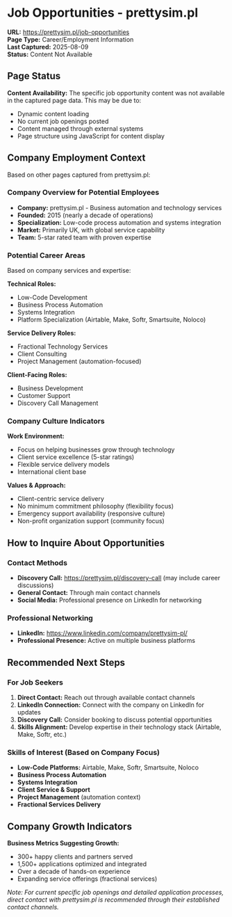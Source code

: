 # Job Opportunities - prettysim.pl

**URL:** https://prettysim.pl/job-opportunities  
**Page Type:** Career/Employment Information  
**Last Captured:** 2025-08-09  
**Status:** Content Not Available

## Page Status

**Content Availability:** The specific job opportunity content was not available in the captured page data. This may be due to:
- Dynamic content loading
- No current job openings posted
- Content managed through external systems
- Page structure using JavaScript for content display

## Company Employment Context

Based on other pages captured from prettysim.pl:

### Company Overview for Potential Employees
- **Company:** prettysim.pl - Business automation and technology services
- **Founded:** 2015 (nearly a decade of operations)
- **Specialization:** Low-code process automation and systems integration
- **Market:** Primarily UK, with global service capability
- **Team:** 5-star rated team with proven expertise

### Potential Career Areas
Based on company services and expertise:

**Technical Roles:**
- Low-Code Development
- Business Process Automation
- Systems Integration
- Platform Specialization (Airtable, Make, Softr, Smartsuite, Noloco)

**Service Delivery Roles:**
- Fractional Technology Services
- Client Consulting
- Project Management (automation-focused)

**Client-Facing Roles:**
- Business Development
- Customer Support
- Discovery Call Management

### Company Culture Indicators

**Work Environment:**
- Focus on helping businesses grow through technology
- Client service excellence (5-star ratings)
- Flexible service delivery models
- International client base

**Values & Approach:**
- Client-centric service delivery
- No minimum commitment philosophy (flexibility focus)
- Emergency support availability (responsive culture)
- Non-profit organization support (community focus)

## How to Inquire About Opportunities

### Contact Methods
- **Discovery Call:** https://prettysim.pl/discovery-call (may include career discussions)
- **General Contact:** Through main contact channels
- **Social Media:** Professional presence on LinkedIn for networking

### Professional Networking
- **LinkedIn:** https://www.linkedin.com/company/prettysim-pl/
- **Professional Presence:** Active on multiple business platforms

## Recommended Next Steps

### For Job Seekers
1. **Direct Contact:** Reach out through available contact channels
2. **LinkedIn Connection:** Connect with the company on LinkedIn for updates
3. **Discovery Call:** Consider booking to discuss potential opportunities
4. **Skills Alignment:** Develop expertise in their technology stack (Airtable, Make, Softr, etc.)

### Skills of Interest (Based on Company Focus)
- **Low-Code Platforms:** Airtable, Make, Softr, Smartsuite, Noloco
- **Business Process Automation**
- **Systems Integration**
- **Client Service & Support**
- **Project Management** (automation context)
- **Fractional Services Delivery**

## Company Growth Indicators

**Business Metrics Suggesting Growth:**
- 300+ happy clients and partners served
- 1,500+ applications optimized and integrated
- Over a decade of hands-on experience
- Expanding service offerings (fractional services)

*Note: For current specific job openings and detailed application processes, direct contact with prettysim.pl is recommended through their established contact channels.*